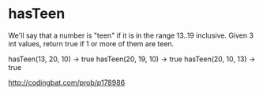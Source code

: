 # hasTeen

We'll say that a number is "teen" if it is in the range 13..19 inclusive. Given 3 int values, return true if 1 or more of them are teen.

hasTeen(13, 20, 10) → true
hasTeen(20, 19, 10) → true
hasTeen(20, 10, 13) → true

http://codingbat.com/prob/p178986